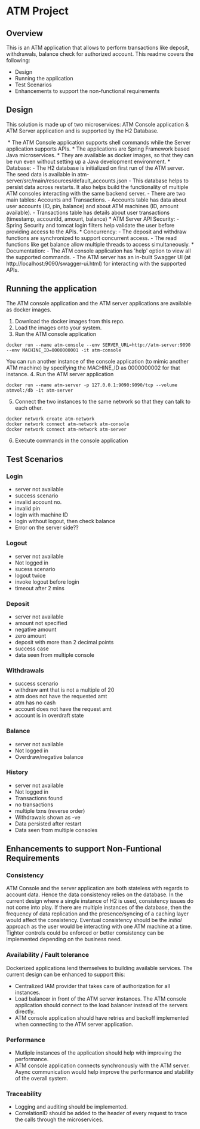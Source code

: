 # ATM Project

## Overview
This is an ATM application that allows to perform transactions like deposit, withdrawals, balance check for authorized account. This readme covers the following:
* Design
* Running the application
* Test Scenarios
* Enhancements to support the non-functional requirements

  
## Design
This solution is made up of two microservices: ATM Console application & ATM Server application and is supported by the H2 Database.

<image>
* The ATM Console application supports shell commands while the Server application supports APIs.
* The applications are Spring Framework based Java microservices.
* They are available as docker images, so that they can be run even without setting up a Java development environment.
* Database:
  - The H2 database is initialized on first run of the ATM server. The seed data is available in atm-server/src/main/resources/default_accounts.json
  - This database helps to persist data across restarts. It also helps build the functionality of multiple ATM consoles interacting with the same backend server.
  - There are two main tables: Accounts and Transactions. 
  - Accounts table has data about user accounts (ID, pin, balance) and about ATM machines (ID, amount available).
  - Transactions table has details about user transactions (timestamp, accountId, amount, balance)
* ATM Server API Security:
  - Spring Security and tomcat login filters help validate the user before providing access to the APIs.
* Concurrency:
  - The deposit and withdraw functions are synchronized to support concurrent access. 
  - The read functions like get balance allow multiple threads to access simultaneously.
* Documentation:
  - The ATM console application has 'help' option to view all the supported commands.
  - The ATM server has an in-built Swagger UI (at http://localhost:9090/swagger-ui.html) for interacting with the supported APIs.

## Running the application
The ATM console application and the ATM server applications are available as docker images. 
1. Download the docker images from this repo.
2. Load the images onto your system.
3. Run the ATM console application
```
docker run --name atm-console --env SERVER_URL=http://atm-server:9090 --env MACHINE_ID=0000000001 -it atm-console
```
You can run another instance of the console application (to mimic another ATM machine) by specifying the MACHINE_ID as 0000000002 for that instance.
4. Run the ATM server application
```
docker run --name atm-server -p 127.0.0.1:9090:9090/tcp --volume atmvol:/db -it atm-server
```
5. Connect the two instances to the same network so that they can talk to each other.
```
docker network create atm-network
docker network connect atm-network atm-console
docker network connect atm-network atm-server
```
6. Execute commands in the console application

## Test Scenarios
### Login
* server not available
* success scenario
* invalid account no.
* invalid pin
* login with machine ID
* login without logout, then check balance
* Error on the server side??

### Logout
* server not available
* Not logged in
* sucess scenario
* logout twice 
* invoke logout before login
* timeout after 2 mins

### Deposit
* server not available
* amount not specified
* negative amount
* zero amount
* deposit with more than 2 decimal points
* success case
* data seen from multiple console

### Withdrawals
* success scenario
* withdraw amt that is not a multiple of 20
* atm does not have the requested amt
* atm has no cash
* account does not have the request amt
* account is in overdraft state

### Balance
* server not available
* Not logged in
* Overdraw/negative balance

### History
* server not available
* Not logged in
* Transactions found
* no transactions
* multiple txns (reverse order)
* Withdrawals shown as -ve
* Data persisted after restart
* Data seen from multiple consoles

## Enhancements to support Non-Funtional Requirements
### Consistency
ATM Console and the server application are both stateless with regards to account data. Hence the data consistency relies on the database. In the current design where a single instance of H2 is used, consistency issues do not come into play. 
If there are multiple instances of the database, then the frequency of data replication and the presence/syncing of a caching layer would affect the consistency. Eventual consistency should be the *initial* approach as the user would be interacting with one ATM machine at a time. Tighter controls could be enforced or better consistency can be implemented depending on the business need.

### Availability / Fault tolerance
Dockerized applications lend themselves to building available services. The current design can be enhanced to support this:
* Centralized IAM provider that takes care of authorization for all instances.
* Load balancer in front of the ATM server instances. The ATM console application should connect to the load balancer instead of the servers directly.
* ATM console application should have retries and backoff implemented when connecting to the ATM server application. 

### Performance
* Mutliple instances of the application should help with improving the performance.
* ATM console application connects synchronously with the ATM server. Async communication would help improve the performance and stability of the overall system.

### Traceability
* Logging and auditing should be implemented.
* CorrelationID should be added to the header of every request to trace the calls through the microservices.

